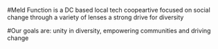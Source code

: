#Meld Function is a DC based local tech coopeartive focused on social change through a variety of lenses a strong drive for diversity

#Our goals are: unity in diversity, empowering communities and driving change
